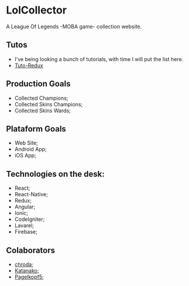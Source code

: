 # LolCollector

A League Of Legends -MOBA game- collection website.

## Tutos

- I've being looking a bunch of tutorials, with time I will put the list here.
- [Tuto-Redux](https://github.com/happypoulp/redux-tutorial/)

## Production Goals

- Collected Champions;
- Collected Skins Champions;
- Collected Skins Wards;

## Plataform Goals

- Web Site;
- Android App;
- iOS App;

## Technologies on the desk:

- React;
- React-Native;
- Redux;
- Angular;
- Ionic;
- CodeIgniter;
- Lavarel;
- Firebase;

## Colaborators

- [chroda](https://github.com/chroda);
- [Katanako](https://github.com/Katanako);
- [Pagelkopf5](https://github.com/Pagelkopf5);
